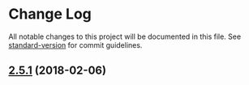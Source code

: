# Change Log

All notable changes to this project will be documented in this file. See [standard-version](https://github.com/conventional-changelog/standard-version) for commit guidelines.

<a name="2.5.1"></a>
## [2.5.1](https://github.com/crlcu/multiselect/compare/v2.4.1...v2.5.1) (2018-02-06)
